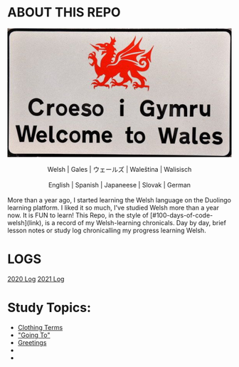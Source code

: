 # ABOUT THIS REPO 
![Croeso i Gymru](https://github.com/EO4wellness/T-I-L/blob/main/polyglot/gales/images/croeso%20i%20gymru%20sign.jpg)<br>
<center>Welsh   | Gales    | ウェールズ  | Waleština | Walisisch</center><br>
<center>English | Spanish  | Japaneese | Slovak     | German</center> <br>
More than a year ago, I started learning the Welsh language on the Duolingo learning platform.  I liked it so much, I've studied Welsh more than a year now. It is FUN to learn!  This Repo, in the style of [#100-days-of-code-welsh](link), is a record of my Welsh-learning chronicals.  Day by day, brief lesson notes or study log chronicalling my progress learning Welsh. 

# LOGS
[2020 Log](https://github.com/EO4wellness/T-I-L/blob/main/polyglot/gales/2020_log.md)
[2021 Log](link) 

# Study Topics: 
* [Clothing Terms](https://github.com/EO4wellness/T-I-L/blob/main/polyglot/gales/clothing.md) <br>
* ["Going To"](https://github.com/EO4wellness/T-I-L/blob/main/polyglot/gales/going-to.md) <br>
* [Greetings](https://github.com/EO4wellness/T-I-L/blob/main/polyglot/gales/welcome.md) <br>
* <br>
* <br>
